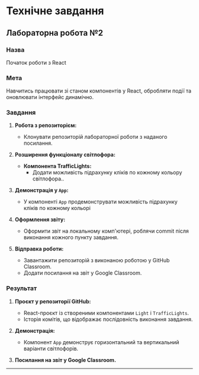 # Технічне завдання

## Лабораторна робота №2

### Назва

Початок роботи з React

### Мета

Навчитись працювати зі станом компонентів у React, обробляти події та оновлювати інтерфейс динамічно.

### Завдання

1. **Робота з репозиторієм:**
   - Клонувати репозиторій лабораторної роботи з наданого посилання.


3. **Розширення функціоналу світлофора:**
   - **Компонента TrafficLights:**
     - Додати можливість підрахунку кліків по кожному кольору світлофора..

4. **Демонстрація у `App`:**
   - У компоненті `App` продемонструвати можливість підрахунку кліків по кожному кольорі

5. **Оформлення звіту:**
   - Оформити звіт на локальному комп'ютері, роблячи commit після виконання кожного пункту завдання.

6. **Відправка роботи:**
   - Завантажити репозиторій з виконаною роботою у GitHub Classroom.
   - Додати посилання на звіт у Google Classroom.

### Результат

1. **Проєкт у репозиторії GitHub:**
   - React-проєкт із створеними компонентами `Light` і `TrafficLights`.
   - Історія комітів, що відображає послідовність виконання завдання.

2. **Демонстрація:**
   - Компонент `App` демонструє горизонтальний та вертикальний варіанти світлофорів.

3. **Посилання на звіт у Google Classroom.** 

---

